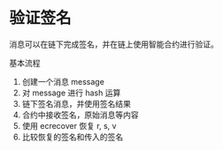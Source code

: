 # 验证签名

消息可以在链下完成签名，并在链上使用智能合约进行验证。

基本流程

1. 创建一个消息 message
2. 对 message 进行 hash 运算
3. 链下签名消息，并使用签名结果
4. 合约中接收签名，原始消息等内容
5. 使用 ecrecover 恢复 r, s, v
6. 比较恢复的签名和传入的签名
